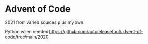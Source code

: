 # Advent of Code

2021 from varied sources plus my own

Python when needed
https://github.com/autoreleasefool/advent-of-code/tree/main/2020



